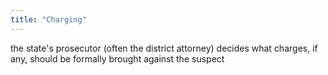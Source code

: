 ```yaml
---
title: "Charging"
---
```

the state's prosecutor (often the district attorney) decides what charges, if any, should be formally brought against the suspect

